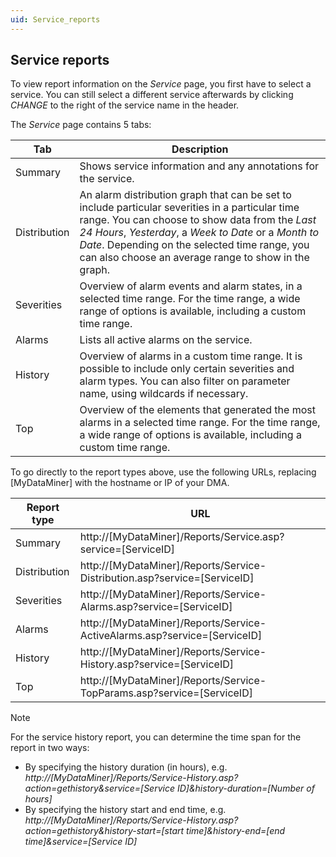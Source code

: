 ```yaml
---
uid: Service_reports
---
```


## Service reports

To view report information on the *Service* page, you first have to select a service. You can still select a different service afterwards by clicking *CHANGE* to the right of the service name in the header.

The *Service* page contains 5 tabs:

| Tab          | Description                                                                                                                                                                                                                                                                                                                                                                                                                                     |
|--------------|-------------------------------------------------------------------------------------------------------------------------------------------------------------------------------------------------------------------------------------------------------------------------------------------------------------------------------------------------------------------------------------------------------------------------------------------------|
| Summary      | Shows service information and any annotations for the service.                                                                                                                                                                                                                                                                                                                                                                                  |
| Distribution | An alarm distribution graph that can be set to include particular severities in a particular time range. You can choose to show data from the *Last 24 Hours*, *Yesterday*, a *Week to Date* or a *Month to Date*. Depending on the selected time range, you can also choose an average range to show in the graph. |
| Severities   | Overview of alarm events and alarm states, in a selected time range. For the time range, a wide range of options is available, including a custom time range.                                                                                                                                                                                                                                                                                   |
| Alarms       | Lists all active alarms on the service.                                                                                                                                                                                                                                                                                                                                                                                                         |
| History      | Overview of alarms in a custom time range. It is possible to include only certain severities and alarm types. You can also filter on parameter name, using wildcards if necessary.                                                                                                                                                                                                                                                              |
| Top          | Overview of the elements that generated the most alarms in a selected time range. For the time range, a wide range of options is available, including a custom time range.                                                                                                                                                                                                                                                                      |

To go directly to the report types above, use the following URLs, replacing \[MyDataMiner\] with the hostname or IP of your DMA.

| Report type  | URL                                                                           |
|--------------|-------------------------------------------------------------------------------|
| Summary      | http://\[MyDataMiner\]/Reports/Service.asp?service=\[ServiceID\]              |
| Distribution | http://\[MyDataMiner\]/Reports/Service-Distribution.asp?service=\[ServiceID\] |
| Severities   | http://\[MyDataMiner\]/Reports/Service-Alarms.asp?service=\[ServiceID\]       |
| Alarms       | http://\[MyDataMiner\]/Reports/Service-ActiveAlarms.asp?service=\[ServiceID\] |
| History      | http://\[MyDataMiner\]/Reports/Service-History.asp?service=\[ServiceID\]      |
| Top          | http://\[MyDataMiner\]/Reports/Service-TopParams.asp?service=\[ServiceID\]    |

> [!NOTE]
> For the service history report, you can determine the time span for the report in two ways:
> - By specifying the history duration (in hours), e.g. *http://\[MyDataMiner\]/Reports/Service-History.asp? action=gethistory&service=\[Service ID\]&history-duration=\[Number of hours\]*
> - By specifying the history start and end time, e.g. *http://\[MyDataMiner\]/Reports/Service-History.asp? action=gethistory&history-start=\[start time\]&history-end=\[end time\]&service=\[Service ID\]*
>
